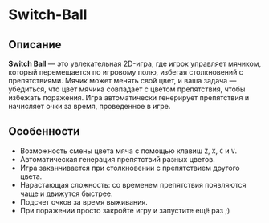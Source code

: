 # Switch-Ball
## Описание

**Switch Ball** — это увлекательная 2D-игра, где игрок управляет мячиком, который перемещается по игровому полю, избегая столкновений с препятствиями. Мячик может менять свой цвет, и ваша задача — убедиться, что цвет мячика совпадает с цветом препятствия, чтобы избежать поражения. Игра автоматически генерирует препятствия и начисляет очки за время, проведенное в игре.

## Особенности

- Возможность смены цвета мяча с помощью клавиш `Z`, `X`, `C` и `V`.
- Автоматическая генерация препятствий разных цветов.
- Игра заканчивается при столкновении с препятствием другого цвета.
- Нарастающая сложность: со временем препятствия появляются чаще и движутся быстрее.
- Подсчет очков за время выживания.
- При поражении просто закройте игру и запустите ещё раз ;)
